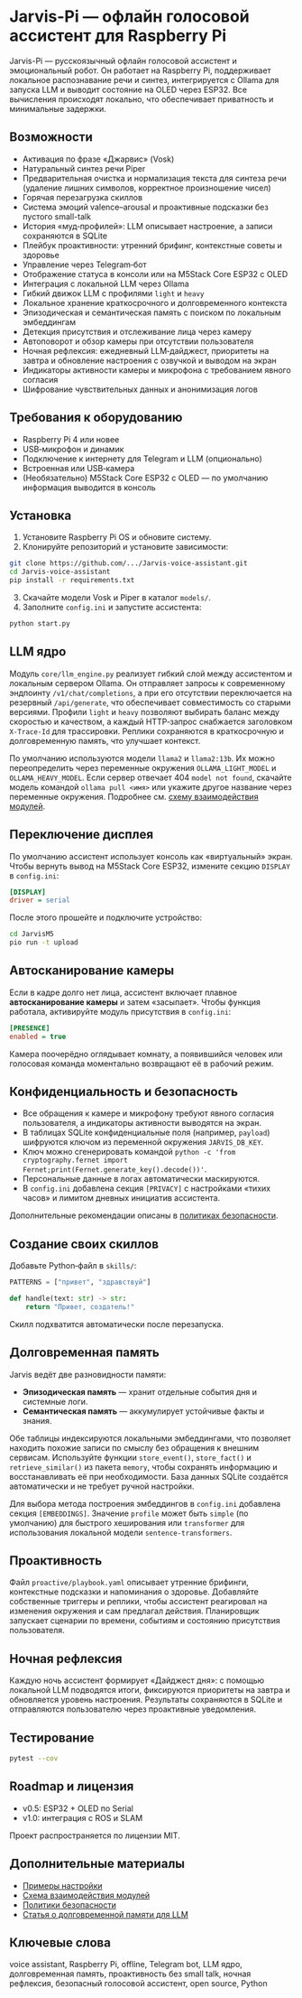 # Jarvis-Pi — офлайн голосовой ассистент для Raspberry Pi

Jarvis-Pi — русскоязычный офлайн голосовой ассистент и эмоциональный робот. Он работает на Raspberry Pi, поддерживает локальное распознавание речи и синтез, интегрируется с Ollama для запуска LLM и выводит состояние на OLED через ESP32. Все вычисления происходят локально, что обеспечивает приватность и минимальные задержки.

## Возможности

- Активация по фразе «Джарвис» (Vosk)
- Натуральный синтез речи Piper
- Предварительная очистка и нормализация текста для синтеза речи
  (удаление лишних символов, корректное произношение чисел)
- Горячая перезагрузка скиллов
- Система эмоций valence–arousal и проактивные подсказки без пустого small-talk
- История «муд‑профилей»: LLM описывает настроение, а записи сохраняются в SQLite
- Плейбук проактивности: утренний брифинг, контекстные советы и здоровье
- Управление через Telegram‑бот
 - Отображение статуса в консоли или на M5Stack Core ESP32 с OLED
- Интеграция с локальной LLM через Ollama
- Гибкий движок LLM с профилями `light` и `heavy`
- Локальное хранение краткосрочного и долговременного контекста
- Эпизодическая и семантическая память с поиском по локальным эмбеддингам
- Детекция присутствия и отслеживание лица через камеру
- Автоповорот и обзор камеры при отсутствии пользователя
- Ночная рефлексия: ежедневный LLM‑дайджест, приоритеты на завтра и обновление настроения с озвучкой и выводом на экран
- Индикаторы активности камеры и микрофона с требованием явного согласия
- Шифрование чувствительных данных и анонимизация логов

## Требования к оборудованию

- Raspberry Pi 4 или новее
- USB‑микрофон и динамик
- Подключение к интернету для Telegram и LLM (опционально)
 - Встроенная или USB‑камера
 - (Необязательно) M5Stack Core ESP32 с OLED — по умолчанию информация выводится в консоль

## Установка

1. Установите Raspberry Pi OS и обновите систему.
2. Клонируйте репозиторий и установите зависимости:

```bash
git clone https://github.com/.../Jarvis-voice-assistant.git
cd Jarvis-voice-assistant
pip install -r requirements.txt
```

3. Скачайте модели Vosk и Piper в каталог `models/`.
4. Заполните `config.ini` и запустите ассистента:

```bash
python start.py
```

## LLM ядро

Модуль `core/llm_engine.py` реализует гибкий слой между ассистентом и
локальным сервером Ollama. Он отправляет запросы к современному эндпоинту
`/v1/chat/completions`, а при его отсутствии переключается на резервный
`/api/generate`, что обеспечивает совместимость со старыми версиями.
Профили `light` и `heavy` позволяют выбирать баланс между скоростью и
качеством, а каждый HTTP‑запрос снабжается заголовком `X-Trace-Id` для
трассировки. Реплики сохраняются в краткосрочную и долговременную память,
что улучшает контекст.

По умолчанию используются модели `llama2` и `llama2:13b`. Их можно
переопределить через переменные окружения `OLLAMA_LIGHT_MODEL` и
`OLLAMA_HEAVY_MODEL`. Если сервер отвечает 404 `model not found`, скачайте
модель командой `ollama pull <имя>` или укажите другое название через
переменные окружения. Подробнее см. [схему взаимодействия модулей](docs/modules_interaction_scheme.md).

## Переключение дисплея

По умолчанию ассистент использует консоль как «виртуальный» экран. Чтобы вернуть вывод на M5Stack Core ESP32, измените секцию `DISPLAY` в `config.ini`:

```ini
[DISPLAY]
driver = serial
```

После этого прошейте и подключите устройство:

```bash
cd JarvisM5
pio run -t upload
```

## Автосканирование камеры

Если в кадре долго нет лица, ассистент включает плавное **автосканирование камеры** и затем «засыпает». Чтобы функция работала, активируйте модуль присутствия в `config.ini`:

```ini
[PRESENCE]
enabled = true
```

Камера поочерёдно оглядывает комнату, а появившийся человек или голосовая команда моментально возвращают её в рабочий режим.

## Конфиденциальность и безопасность

- Все обращения к камере и микрофону требуют явного согласия пользователя, а индикаторы активности выводятся на экран.
- В таблицах SQLite конфиденциальные поля (например, ``payload``) шифруются ключом из переменной окружения ``JARVIS_DB_KEY``.
- Ключ можно сгенерировать командой ``python -c 'from cryptography.fernet import Fernet;print(Fernet.generate_key().decode())'``.
- Персональные данные в логах автоматически маскируются.
- В `config.ini` добавлена секция `[PRIVACY]` с настройками «тихих часов» и лимитом дневных инициатив ассистента.

Дополнительные рекомендации описаны в [политиках безопасности](docs/security_policies.md).

## Создание своих скиллов

Добавьте Python‑файл в `skills/`:

```python
PATTERNS = ["привет", "здравствуй"]

def handle(text: str) -> str:
    return "Привет, создатель!"
```

Скилл подхватится автоматически после перезапуска.

## Долговременная память

Jarvis ведёт две разновидности памяти:

- **Эпизодическая память** — хранит отдельные события дня и системные
  логи.
- **Семантическая память** — аккумулирует устойчивые факты и знания.

Обе таблицы индексируются локальными эмбеддингами, что позволяет
находить похожие записи по смыслу без обращения к внешним сервисам.
Используйте функции `store_event()`, `store_fact()` и
`retrieve_similar()` из пакета `memory`, чтобы сохранять информацию и
восстанавливать её при необходимости. База данных SQLite создаётся
автоматически и не требует ручной настройки.

Для выбора метода построения эмбеддингов в `config.ini` добавлена секция
`[EMBEDDINGS]`. Значение `profile` может быть `simple` (по умолчанию)
для быстрого хеширования или `transformer` для использования локальной
модели `sentence-transformers`.

## Проактивность

Файл `proactive/playbook.yaml` описывает утренние брифинги, контекстные
подсказки и напоминания о здоровье. Добавляйте собственные триггеры и
реплики, чтобы ассистент реагировал на изменения окружения и сам
предлагал действия. Планировщик запускает сценарии по времени, событиям и
состоянию присутствия пользователя.

## Ночная рефлексия

Каждую ночь ассистент формирует «Дайджест дня»: с помощью локальной LLM
подводятся итоги, фиксируются приоритеты на завтра и обновляется уровень
настроения. Результаты сохраняются в SQLite и отправляются пользователю через
проактивные уведомления.

## Тестирование

```bash
pytest --cov
```

## Roadmap и лицензия

- v0.5: ESP32 + OLED по Serial
- v1.0: интеграция с ROS и SLAM

Проект распространяется по лицензии MIT.

## Дополнительные материалы

- [Примеры настройки](docs/setup_examples.md)
- [Схема взаимодействия модулей](docs/modules_interaction_scheme.md)
- [Политики безопасности](docs/security_policies.md)
- [Статья о долговременной памяти для LLM](https://arxiv.org/abs/2305.01760)

## Ключевые слова

voice assistant, Raspberry Pi, offline, Telegram bot, LLM ядро,
долговременная память, проактивность без small talk, ночная рефлексия, безопасный
голосовой ассистент, open source, Python

